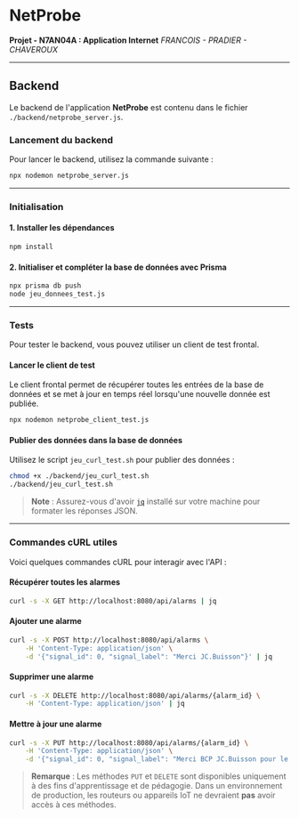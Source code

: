 # NetProbe
**Projet - N7AN04A : Application Internet**
*FRANCOIS - PRADIER - CHAVEROUX*

---

## Backend
Le backend de l'application **NetProbe** est contenu dans le fichier `./backend/netprobe_server.js`.

### Lancement du backend
Pour lancer le backend, utilisez la commande suivante :
```bash
npx nodemon netprobe_server.js
```

---

### Initialisation

#### 1. Installer les dépendances
```bash
npm install
```

#### 2. Initialiser et compléter la base de données avec Prisma
```bash
npx prisma db push
node jeu_donnees_test.js
```
---

### Tests
Pour tester le backend, vous pouvez utiliser un client de test frontal.

#### Lancer le client de test
Le client frontal permet de récupérer toutes les entrées de la base de données et se met à jour en temps réel lorsqu'une nouvelle donnée est publiée.
```bash
npx nodemon netprobe_client_test.js
```

#### Publier des données dans la base de données
Utilisez le script `jeu_curl_test.sh` pour publier des données :
```bash
chmod +x ./backend/jeu_curl_test.sh
./backend/jeu_curl_test.sh
```
> **Note** : Assurez-vous d'avoir [`jq`](https://stedolan.github.io/jq/) installé sur votre machine pour formater les réponses JSON.

---

### Commandes cURL utiles
Voici quelques commandes cURL pour interagir avec l'API :

#### Récupérer toutes les alarmes
```bash
curl -s -X GET http://localhost:8080/api/alarms | jq
```

#### Ajouter une alarme
```bash
curl -s -X POST http://localhost:8080/api/alarms \
    -H 'Content-Type: application/json' \
    -d '{"signal_id": 0, "signal_label": "Merci JC.Buisson"}' | jq
```

#### Supprimer une alarme
```bash
curl -s -X DELETE http://localhost:8080/api/alarms/{alarm_id} \
    -H 'Content-Type: application/json' | jq
```

#### Mettre à jour une alarme
```bash
curl -s -X PUT http://localhost:8080/api/alarms/{alarm_id} \
    -H 'Content-Type: application/json' \
    -d '{"signal_id": 0, "signal_label": "Merci BCP JC.Buisson pour le troubleshoot"}' | jq
```

> **Remarque** : Les méthodes `PUT` et `DELETE` sont disponibles uniquement à des fins d'apprentissage et de pédagogie. Dans un environnement de production, les routeurs ou appareils IoT ne devraient **pas** avoir accès à ces méthodes.
